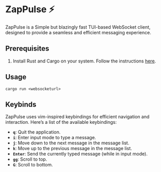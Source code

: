 # ZapPulse ⚡

ZapPulse is a Simple but blazingly fast TUI-based WebSocket client, designed to provide a seamless and efficient messaging experience.

## Prerequisites
1. Install Rust and Cargo on your system. Follow the instructions [here](https://doc.rust-lang.org/cargo/getting-started/installation.html).


## Usage
``` cargo run <websocketurl> ```

## Keybinds  
ZapPulse uses vim-inspired keybindings for efficient navigation and interaction. Here’s a list of the available keybindings:

- **`q`**: Quit the application.  
- **`i`**: Enter input mode to type a message.  
- **`j`**: Move down to the next message in the message list.  
- **`k`**: Move up to the previous message in the message list.  
- **`Enter`**: Send the currently typed message (while in input mode).
- **`gg`**: Scroll to top.
- **`G`**: Scroll to bottom.  
   

